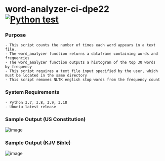 # word-analyzer-ci-dpe22  [![Python test](https://github.com/EC530/word-analyzer-ci-dpe22/actions/workflows/python-test.yml/badge.svg)](https://github.com/EC530/word-analyzer-ci-dpe22/actions/workflows/python-test.yml)

### Purpose
    - This script counts the number of times each word appears in a text file.
    - The word_analyzer function returns a dataframe containing words and frequencies
    - The word_analyzer function outputs a histogram of the top 30 words by frequency
    - This script requires a text file input specified by the user, which must be located in the same directory
    - This script removes NLTK english stop words from the frequency count
    
### System Requirements
    - Python 3.7, 3.8, 3.9, 3.10
    - Ubuntu latest release

### Sample Output (US Constitution)
![image](https://user-images.githubusercontent.com/74585697/151681831-97b8bc03-1d37-447c-bbd8-87a8e7919f63.png)

### Sample Output (KJV Bible)
![image](https://user-images.githubusercontent.com/74585697/151681835-dfe22fe4-7c62-426f-93b7-23e8e2b5ccd9.png)
